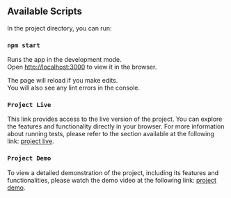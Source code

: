 
## Available Scripts

In the project directory, you can run:

### `npm start`

Runs the app in the development mode.\
Open [http://localhost:3000](http://localhost:3000) to view it in the browser.

The page will reload if you make edits.\
You will also see any lint errors in the console.

### `Project Live`

This link provides access to the live version of the project. You can explore the features and functionality directly in your browser.
For more information about running tests, please refer to the section available at the following link: [project live](https://ecommerce963.netlify.app).



### `Project Demo`


To view a detailed demonstration of the project, including its features and functionalities, please watch the demo video at the following link:
[project demo](https://drive.google.com/file/d/14jdPAjZMOnVqi8CVAt27dnUo-vZ_ztri/view?usp=sharing).

